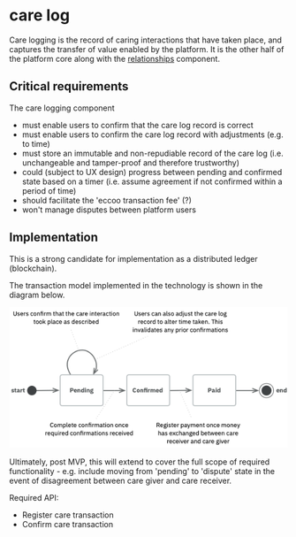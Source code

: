 # care log

Care logging is the record of caring interactions that have taken place, and captures the transfer of value enabled by the platform. It is the other half of the platform core along with the [relationships](../relationships-subsystem/relationship-component.md) component.

## Critical requirements

The care logging component

* must enable users to confirm that the care log record is correct
* must enable users to confirm the care log record with adjustments (e.g. to time)
* must store an immutable and non-repudiable record of the care log (i.e. unchangeable and tamper-proof and therefore trustworthy)
* could (subject to UX design) progress between pending and confirmed state based on a timer (i.e. assume agreement if not confirmed within a period of time)
* should facilitate the 'eccoo transaction fee' (?)
* won't manage disputes between platform users

## Implementation

This is a strong candidate for implementation as a distributed ledger (blockchain).

The transaction model implemented in the technology is shown in the diagram below.

![State model for the care logging transaction](<../../../.gitbook/assets/Ledger State Transitions.png>)

Ultimately, post MVP, this will extend to cover the full scope of required functionality - e.g. include moving from 'pending' to 'dispute' state in the event of disagreement between care giver and care receiver.

Required API:

* Register care transaction
* Confirm care transaction

